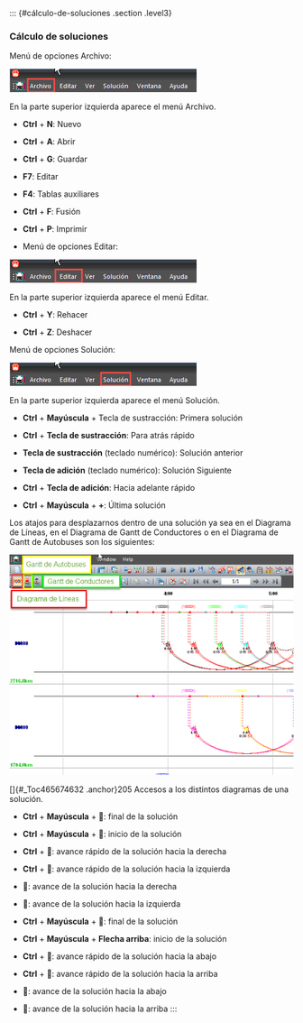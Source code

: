 ::: {#cálculo-de-soluciones .section .level3}
### Cálculo de soluciones

Menú de opciones Archivo:

![](../media/file303.png)

En la parte superior izquierda aparece el menú Archivo.

-   **Ctrl** + **N**: Nuevo

-   **Ctrl** + **A**: Abrir

-   **Ctrl** + **G**: Guardar

-   **F7**: Editar

-   **F4**: Tablas auxiliares

-   **Ctrl** + **F**: Fusión

-   **Ctrl** + **P**: Imprimir

-   Menú de opciones Editar:

![](../media/file304.png)

En la parte superior izquierda aparece el menú Editar.

-   **Ctrl** + **Y**: Rehacer

-   **Ctrl** + **Z**: Deshacer

Menú de opciones Solución:

![](../media/file305.png)

En la parte superior izquierda aparece el menú Solución.

-   **Ctrl** + **Mayúscula** + Tecla de sustracción: Primera solución

-   **Ctrl** + **Tecla de sustracción**: Para atrás rápido

-   **Tecla de sustracción** (teclado numérico): Solución anterior

-   **Tecla de adición** (teclado numérico): Solución Siguiente

-   **Ctrl** + **Tecla de adición**: Hacia adelante rápido

-   **Ctrl** + **Mayúscula** + **+**: Última solución

Los atajos para desplazarnos dentro de una solución ya sea en el
Diagrama de Líneas, en el Diagrama de Gantt de Conductores o en el
Diagrama de Gantt de Autobuses son los siguientes:

![](../media/file306.png)

[]{#_Toc465674632 .anchor}205 Accesos a los distintos diagramas de una
solución.

-   **Ctrl** + **Mayúscula** + : final de la solución

-   **Ctrl** + **Mayúscula** + : inicio de la solución

-   **Ctrl** + : avance rápido de la solución hacia la derecha

-   **Ctrl** + : avance rápido de la solución hacia la izquierda

-   : avance de la solución hacia la derecha

-   : avance de la solución hacia la izquierda

-   **Ctrl** + **Mayúscula** + : final de la solución

-   **Ctrl** + **Mayúscula** + **Flecha arriba**: inicio de la solución

-   **Ctrl** + : avance rápido de la solución hacia la abajo

-   **Ctrl** + : avance rápido de la solución hacia la arriba

-   : avance de la solución hacia la abajo

-   : avance de la solución hacia la arriba
:::
